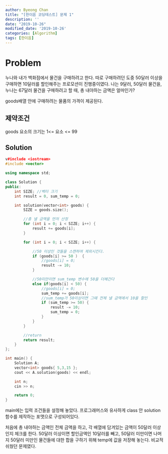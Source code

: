 ```yaml
---
author: Byeong Chan
title: "[한이음 코딩테스트] 문제 1"
description: ''
date: "2019-10-26"
modified_date: '2019-10-26'
categories: [Algorithm]
tags: [한이음]
---
```


# Problem

누나와 내가 백화점에서 물건을 구매하려고 한다.
따로 구매하려던 도중 50달러 이상을 구매하면 10달러를 할인해주는 프로모션이 진행중이였다.
나는 9달러, 50달러 물건을,
누나는 67달러 물건을 구매하려고 할 때, 총 내야하는 금액은 얼마인가?

goods배열 안에 구매하려는 물품의 가격이 제공된다.

## 제약조건

goods 요소의 크기는 1<= 요소 <= 99

## Solution

```cpp
v#include <iostream>
#include <vector>

using namespace std;

class Solution {
public:
	int SIZE; //벡터 크기
	int result = 0, sum_temp = 0;

	int solution(vector<int> goods) {
		SIZE = goods.size();

		//총 낼 금액을 먼저 산정
		for (int i = 0; i < SIZE; i++) {
			result += goods[i];
		}

		for (int i = 0; i < SIZE; i++) {

			//50 이상인 것들을 스캔하여 제외시킨다.
			if (goods[i] >= 50 )  {
				//goods[i] = 0;
				result -= 10;
			}

			//50미만이면 sum_temp 변수에 50을 더해간다
			else if(goods[i] < 50) {
				//goods[i] = 0;
				sum_temp += goods[i];
				//sum_temp가 50이상이면 그때 전체 낼 금액에서 10을 할인
				if (sum_temp >= 50) {
					result -= 10;
					sum_temp = 0;
				}
			}
		}

		//return
		return result;
	}
};

int main() {
	Solution A;
	vector<int> goods{ 5,3,15 };
	cout << A.solution(goods) << endl;

	int n;
	cin >> n;

	return 0;
}
```

main에는 입력 조건들을 설정해 놓았다. 프로그래머스와 유사하게 class 안 solution 함수를 제작하는 포맷으로 구성되어있다.

처음에 총 내야하는 금액인 전체 금액을 하고, 각 배열에 담겨있는 금액이 50달러 이상인지 체크를 한다.
50달러 이상이면 할인금액인 10달러를 빼고, 50달러 미만이면 나머지 50달러 미만인 물건들에 대한 합을 구하기 위해 temp에 값을 저장해 놓는다.
비교적 쉬웠던 문제였다.
